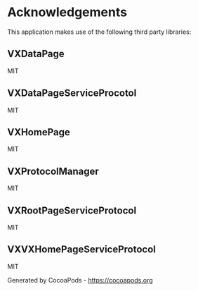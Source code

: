 # Acknowledgements
This application makes use of the following third party libraries:

## VXDataPage

MIT


## VXDataPageServiceProcotol

MIT


## VXHomePage

MIT


## VXProtocolManager

MIT


## VXRootPageServiceProtocol

MIT


## VXVXHomePageServiceProtocol

MIT

Generated by CocoaPods - https://cocoapods.org
